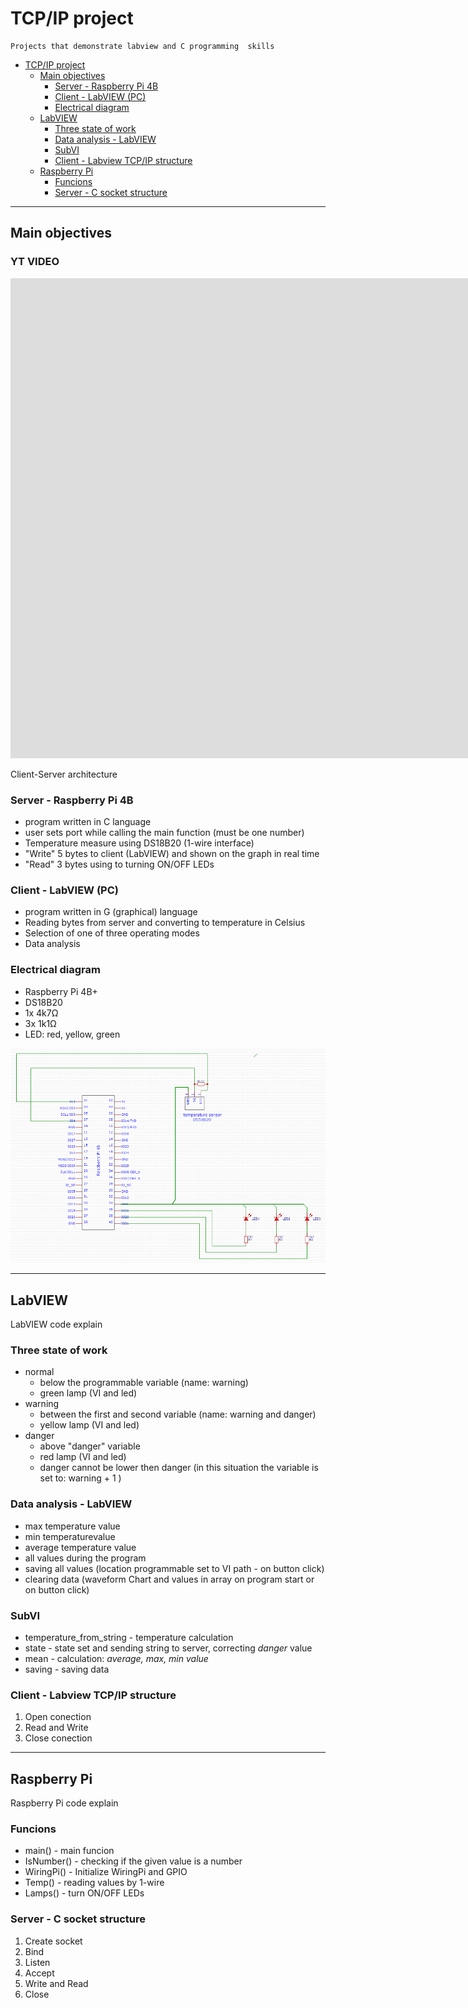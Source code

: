 # TCP/IP project #

    Projects that demonstrate labview and C programming  skills 

- [TCP/IP project](#tcpip-project)
  - [Main objectives](#main-objectives)
    - [Server - Raspberry Pi 4B](#server---raspberry-pi-4b)
    - [Client - LabVIEW (PC)](#client---labview-pc)
    - [Electrical diagram](#electrical-diagram)
  - [LabVIEW](#labview)
    - [Three state of work](#three-state-of-work)
    - [Data analysis - LabVIEW](#data-analysis---labview)
    - [SubVI](#subvi)
    - [Client - Labview TCP/IP structure](#client---labview-tcpip-structure)
  - [Raspberry Pi](#raspberry-pi)
    - [Funcions](#funcions)
    - [Server - C socket structure](#server---c-socket-structure)

---

## Main objectives ##

### YT VIDEO ###
<iframe width="1903" height="768" src="https://www.youtube.com/embed/nM6ZQ1Trc7o" title="Raspberry Pi - LabView TCP/IP" frameborder="0" allow="accelerometer; autoplay; clipboard-write; encrypted-media; gyroscope; picture-in-picture; web-share" allowfullscreen></iframe>


 Client-Server architecture

### Server - Raspberry Pi 4B ###

- program written in C language
- user sets port while calling the main function (must be one number)
- Temperature measure using DS18B20 (1-wire interface)
- "Write" 5 bytes to client (LabVIEW) and shown on the graph in real time
- "Read" 3 bytes using to turning ON/OFF LEDs

### Client - LabVIEW (PC) ###

- program written in G (graphical) language
- Reading bytes from server and converting to temperature in Celsius
- Selection of one of three operating modes
- Data analysis

### Electrical diagram ###

- Raspberry Pi 4B+
- DS18B20
- 1x 4k7Ω
- 3x 1k1Ω
- LED: red, yellow, green

![electrical](Raspberry/electrical.png)

---

## LabVIEW ##

LabVIEW code explain

### Three state of work ###

- normal
  - below the programmable variable (name: warning)
  - green lamp (VI and led)
- warning
  - between the first and second variable (name: warning and danger)
  - yellow lamp (VI and led)
- danger
  - above "danger" variable
  - red lamp (VI and led)
  - danger cannot be lower then danger (in this situation the variable is set to: warning + 1 )

### Data analysis - LabVIEW ###

- max temperature value
- min temperaturevalue
- average temperature value
- all values during the program
- saving all values (location programmable set to VI path - on button click)
- clearing data (waveform Chart and values in array on program start or on button click)
  
### SubVI ###

- temperature_from_string - temperature calculation
- state - state set and sending string to server, correcting *danger* value
- mean - calculation: *average, max, min value*
- saving - saving data

### Client - Labview TCP/IP structure ###

 1. Open conection
 2. Read and Write
 3. Close conection

---

## Raspberry Pi ##
  
Raspberry Pi code explain

### Funcions ###

- main() - main funcion
- IsNumber() - checking if the given value is a number
- WiringPi() - Initialize WiringPi and GPIO
- Temp() - reading values by 1-wire
- Lamps() - turn ON/OFF LEDs

### Server - C socket structure ###

 1. Create socket
 2. Bind
 3. Listen
 4. Accept
 5. Write and Read
 6. Close
